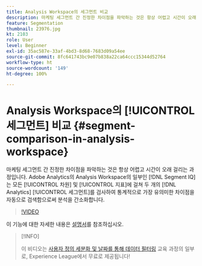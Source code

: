 ```yaml
---
title: Analysis Workspace의 세그먼트 비교
description: 마케팅 세그먼트 간 진정한 차이점을 파악하는 것은 항상 어렵고 시간이 오래 걸리는 과정입니다. Adobe Analytics의 Analysis Workspace의 일부인 세그먼트 IQ는 모든 차원 및 지표에 걸쳐 두 개의 Analytics 세그먼트를 검사하여 통계적으로 가장 유의미한 차이점을 자동으로 검색함으로써 분석을 간소화합니다.
feature: Segmentation
thumbnail: 23976.jpg
kt: 2103
role: User
level: Beginner
exl-id: 35ac587e-33af-4bd3-8d68-7683d09a54ee
source-git-commit: 8fc641743bc9e07b838a22ca64ccc15344d52764
workflow-type: ht
source-wordcount: '149'
ht-degree: 100%

---
```


# Analysis Workspace의 [!UICONTROL 세그먼트] 비교 {#segment-comparison-in-analysis-workspace}

마케팅 세그먼트 간 진정한 차이점을 파악하는 것은 항상 어렵고 시간이 오래 걸리는 과정입니다. Adobe Analytics의 Analysis Workspace의 일부인 [!DNL Segment IQ]는 모든 [!UICONTROL 차원] 및 [!UICONTROL 지표]에 걸쳐 두 개의 [!DNL Analytics] [!UICONTROL 세그먼트]를 검사하여 통계적으로 가장 유의미한 차이점을 자동으로 검색함으로써 분석을 간소화합니다.

>[!VIDEO](https://video.tv.adobe.com/v/23976/?quality=12&learn=on)

이 기능에 대한 자세한 내용은 [설명서](https://experienceleague.adobe.com/docs/analytics/analyze/analysis-workspace/panels/segment-comparison/segment-comparison.html?lang=ko)를 참조하십시오.

>[!INFO]
>
> 이 비디오는 [사용자 정의 세분화 및 날짜를 통해 데이터 필터링](https://experienceleague.adobe.com/?recommended=Analytics-U-1-2021.1.filterdata) 교육 과정의 일부로, Experience League에서 무료로 제공됩니다!
